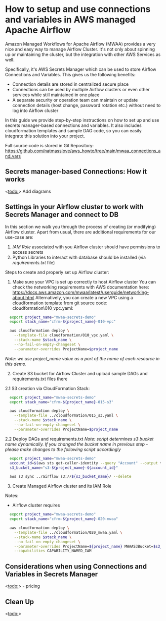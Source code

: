 
# How to setup and use connections and variables in AWS managed Apache Airflow

Amazon Managed Workflows for Apache Airflow (MWAA) provides a very nice and easy way to manage Airflow Cluster.
It's not only about spinning up or maintaining the cluster, but the integration with other AWS Services as well.

Specifically, it's AWS Secrets Manager which can be used to store Airflow Connections and Variables.
This gives us the following benefits:
- Connection details are stored in centralized secure place
- Connections can be used by multiple Airflow clusters or even other services while still maintained in one place
- A separate security or operation team can maintain or update connection details (host change, password rotation etc.) without need to log into Airflow cluster

In this guide we provide step-by-step instructions on how to set up and use secrets manager-based connections and variables.
It also includes cloudformation templates and sample DAG code, so you can easily integrate this solution into your project.

Full source code is stored in Git Repository: https://github.com/natmasslove/aws_howto/tree/main/mwaa_connections_and_vars

## Secrets manager-based Connections: How it works

<<todo:>>
Add diagrams


## Settings in your Airflow cluster to work with Secrets Manager and connect to DB

In this section we walk you through the process of creating (or modifying) Airflow cluster.
Apart from usual, there are additional requirements for our use-case are:
1. *IAM Role* associated with you Airflow cluster should have permissions to access secrets
2. Python Libraries to interact with database should be installed (via *requirements.txt* file)

Steps to create and properly set up Airflow cluster:
1. Make sure your VPC is set up correctly to host Airflow cluster
   You can check the networking requirements with AWS documentation here: https://docs.aws.amazon.com/mwaa/latest/userguide/networking-about.html
   Alternatively, you can create a new VPC using a cloudformation template from git source code: cloudformation\010_vpc.yaml:
```bash
  export project_name="mwaa-secrets-demo"
  export stack_name="cfrm-${project_name}-010-vpc"

  aws cloudformation deploy \
    --template-file cloudformation/010_vpc.yaml \
    --stack-name $stack_name \
    --no-fail-on-empty-changeset \
    --parameter-overrides ProjectName=$project_name
```
*Note: we use project_name value as a part of the name of each resource in this demo.*

2. Create S3 bucket for Airflow Cluster and upload sample DAGs and requirements.txt files there

2.1 S3 creation via CloudFormation Stack:
```bash
  export project_name="mwaa-secrets-demo"
  export stack_name="cfrm-${project_name}-015-s3"

  aws cloudformation deploy \
    --template-file ../cloudformation/015_s3.yaml \
    --stack-name $stack_name \
    --no-fail-on-empty-changeset \
    --parameter-overrides ProjectName=$project_name
```    

2.2 Deploy DAGs and requirements.txt
*Note: script determines s3 bucket name dynamically. If you changed the bucket name in previous step - please make changes to the following script accordingly*
```bash
  export project_name="mwaa-secrets-demo"
  account_id=$(aws sts get-caller-identity --query "Account" --output text | tr -d '\r')
  s3_bucket_name="s3-${project_name}-${account_id}"  

  aws s3 sync ../airflow s3://${s3_bucket_name}/ --delete
```   

3. Create Managed Airflow cluster and its IAM Role

Notes:
- Airflow cluster requires 


```bash
  export project_name="mwaa-secrets-demo"
  export stack_name="cfrm-${project_name}-020-mwaa"

  aws cloudformation deploy \
    --template-file ../cloudformation/020_mwaa.yaml \
    --stack-name $stack_name \
    --no-fail-on-empty-changeset \
    --parameter-overrides ProjectName=${project_name} MWAAS3Bucket=$s3_bucket_name MWAASecurityGroupIds=$security_group_id MWAASubnetIds=$private_subnets_csv \
    --capabilities CAPABILITY_NAMED_IAM
```   





## Considerations when using Connections and Variables in Secrets Manager

<<todo:>> - pricing

## Clean Up

<<todo:>>